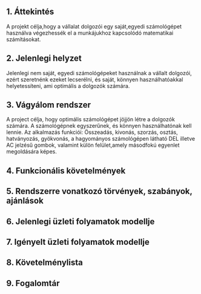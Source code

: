 ## 1. Áttekintés

A projekt célja,hogy a vállalat dolgozói egy saját,egyedi számológépet használva végezhessék el a munkájukhoz kapcsolódó matematikai számításokat. 

## 2. Jelenlegi helyzet

Jelenlegi nem saját, egyedi számológépeket használnak a vállalt dolgozói, ezért szeretnénk ezeket lecserélni, és saját, könnyen használhatóakkal helyetessíteni, ami optimális a dolgozók számára.

## 3. Vágyálom rendszer

A project célja, hogy optimális számológépet jöjjön létre a dolgozók számára. A számológépnek egyszerűnek, és könnyen használhatónak kell lennie. Az alkalmazás funkciói: Összeadás, kivonás, szorzás, osztás, hatványozás, gyökvonás, a hagyományos számológépen látható DEL illetve AC jelzésű gombok, valamint külön felület,amely másodfokú egyenlet megoldására képes.

## 4. Funkcionális követelmények

## 5. Rendszerre vonatkozó törvények, szabányok, ajánlások

## 6. Jelenlegi üzleti folyamatok modellje

## 7. Igényelt üzleti folyamatok modellje

## 8. Követelménylista

## 9. Fogalomtár

